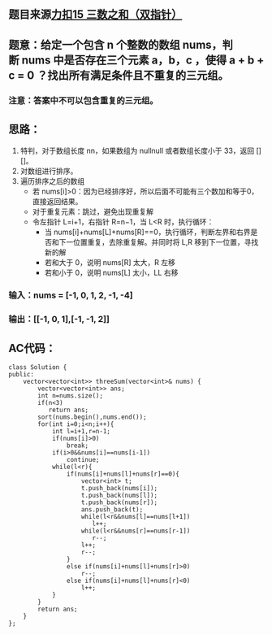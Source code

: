 ## 题目来源[力扣15 三数之和（双指针）](https://leetcode-cn.com/problems/3sum/)


## 题意：给定一个包含 n 个整数的数组 nums，判断 nums 中是否存在三个元素 a，b，c ，使得 a + b + c = 0 ？找出所有满足条件且不重复的三元组。
### 注意：答案中不可以包含重复的三元组。

## 思路：
1. 特判，对于数组长度 nn，如果数组为 nullnull 或者数组长度小于 33，返回 [][]。
2. 对数组进行排序。
3. 遍历排序之后的数组
   - 若 nums[i]>0：因为已经排序好，所以后面不可能有三个数加和等于0，直接返回结果。
   - 对于重复元素：跳过，避免出现重复解
   - 令左指针 L=i+1，右指针 R=n−1，当 L<R 时，执行循环：
      - 当 nums[i]+nums[L]+nums[R]==0，执行循环，判断左界和右界是否和下一位置重复，去除重复解。并同时将 L,R 移到下一位置，寻找新的解
      - 若和大于 0，说明 nums[R] 太大，R 左移
      - 若和小于 0，说明 nums[L] 太小，LL 右移


### 输入：nums = [-1, 0, 1, 2, -1, -4] 
### 输出：[[-1, 0, 1],[-1, -1, 2]]


## AC代码：
```
class Solution {
public:
    vector<vector<int>> threeSum(vector<int>& nums) {
        vector<vector<int>> ans;
        int n=nums.size();
        if(n<3)
           return ans;           
        sort(nums.begin(),nums.end());
        for(int i=0;i<n;i++){
            int l=i+1,r=n-1;
            if(nums[i]>0)
                break;
            if(i>0&&nums[i]==nums[i-1])
                continue;
            while(l<r){
                if(nums[i]+nums[l]+nums[r]==0){
                    vector<int> t;
                    t.push_back(nums[i]);
                    t.push_back(nums[l]);
                    t.push_back(nums[r]);
                    ans.push_back(t);
                    while(l<r&&nums[l]==nums[l+1])
                       l++;
                    while(l<r&&nums[r]==nums[r-1])
                       r--;
                    l++;
                    r--;
                }
                else if(nums[i]+nums[l]+nums[r]>0)
                    r--;
                else if(nums[i]+nums[l]+nums[r]<0)
                    l++;
            }
        }
        return ans;
    }
};

```
